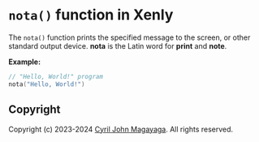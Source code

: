 # `nota()` function in Xenly

The `nota()` function prints the specified message to the screen, or other standard output device. **nota** is the Latin word for **print** and **note**.

**Example:**
```swift
// "Hello, World!" program
nota("Hello, World!")
```

## Copyright
Copyright (c) 2023-2024 [Cyril John Magayaga](https://github.com/magayaga). All rights reserved.
